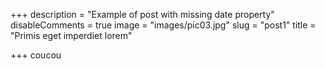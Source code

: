 +++
description = "Example of post with missing date property"
disableComments = true
image = "images/pic03.jpg"
slug = "post1"
title = "Primis eget imperdiet lorem"

+++
coucou